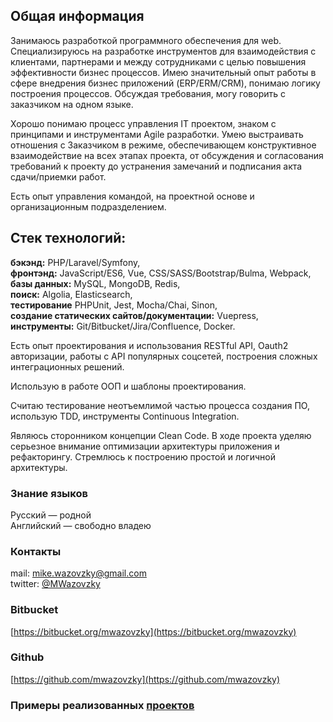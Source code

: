 ## Общая информация

Занимаюсь разработкой программного обеспечения для web.
Специализируюсь на разработке инструментов для взаимодействия с клиентами, партнерами и между сотрудниками 
с целью повышения эффективности бизнес процессов.
Имею значительный опыт работы в сфере внедрения бизнес приложений (ERP/ERM/CRM), понимаю логику построения процессов.
Обсуждая требования, могу говорить с заказчиком на одном языке.

Хорошо понимаю процесс управления IT проектом, знаком с принципами и инструментами Agile разработки.
Умею выстраивать отношения с Заказчиком в режиме, обеспечивающем конструктивное взаимодействие на всех этапах проекта, от обсуждения и согласования требований к проекту до устранения замечаний и подписания акта сдачи/приемки работ.

Есть опыт управления командой, на проектной основе и организационным подразделением.

## Cтек технологий:
**бэкэнд:** PHP/Laravel/Symfony,      
**фронтэнд:** JavaScript/ES6, Vue, CSS/SASS/Bootstrap/Bulma, Webpack,   
**базы данных:** MySQL, MongoDB, Redis,       
**поиск:** Algolia, Elasticsearch,  
**тестирование** PHPUnit, Jest, Mocha/Chai, Sinon,   
**создание статических сайтов/документации:** Vuepress,   
**инструменты:** Git/Bitbucket/Jira/Confluence, Docker.

Есть опыт проектирования и использования RESTful API,
Oauth2 авторизации,
работы с API популярных соцсетей,
построения сложных интеграционных решений.

Использую в работе ООП и шаблоны проектирования.

Считаю тестирование неотъемлимой частью процесса создания ПО, использую TDD, инструменты Continuous Integration.

Являюсь сторонником концепции Clean Code. 
В ходе проекта уделяю серьезное внимание оптимизации архитектуры приложения и рефакторингу.
Стремлюсь к построению простой и логичной архитектуры.

### Знание языков
Русский — родной    
Английский — свободно владею

### Контакты
mail: mike.wazovzky@gmail.com   
twitter: [@MWazovzky](https://twitter.com/MWazovzky)

### Bitbucket
[https://bitbucket.org/mwazovzky](https://bitbucket.org/mwazovzky)

### Github
[https://github.com/mwazovzky](https://github.com/mwazovzky)

### Примеры реализованных [проектов](/projects.md)

